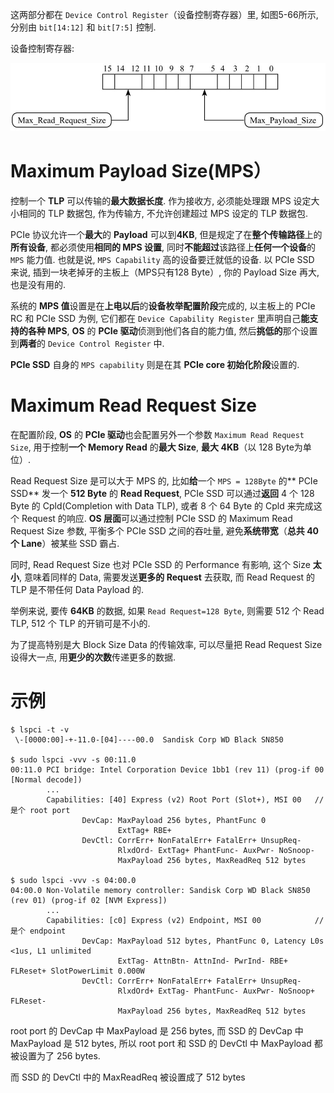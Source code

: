 
这两部分都在 `Device Control Register`（设备控制寄存器）里, 如图5-66所示, 分别由 `bit[14:12]` 和 `bit[7:5]` 控制. 

设备控制寄存器:

![2023-02-04-20-54-59.png](./images/2023-02-04-20-54-59.png)

# Maximum Payload Size(MPS）

控制一个 **TLP** 可以传输的**最大数据长度**. 作为接收方, 必须能处理跟 MPS 设定大小相同的 TLP 数据包, 作为传输方, 不允许创建超过 MPS 设定的 TLP 数据包. 

PCIe 协议允许一个**最大**的 **Payload** 可以到**4KB**, 但是规定了在**整个传输路径**上的**所有设备**, 都必须使用**相同的 MPS 设置**, 同时**不能超过**该路径上**任何一个设备**的 `MPS` 能力值. 也就是说, `MPS Capability` 高的设备要迁就低的设备. 以 PCIe SSD 来说, 插到一块老掉牙的主板上（MPS只有128 Byte）, 你的 Payload Size 再大, 也是没有用的. 

系统的 **MPS 值**设置是在**上电以后**的**设备枚举配置阶段**完成的, 以主板上的 PCIe RC 和 PCIe SSD 为例, 它们都在 `Device Capability Register` 里声明自己**能支持的各种 MPS**, **OS** 的 **PCIe 驱动**侦测到他们各自的能力值, 然后**挑低的**那个设置到**两者**的 `Device Control Register` 中. 

**PCIe SSD** 自身的 `MPS capability` 则是在其 **PCIe core 初始化阶段**设置的. 

# Maximum Read Request Size

在配置阶段, **OS** 的 **PCIe 驱动**也会配置另外一个参数 `Maximum Read Request Size`, 用于控制**一个 Memory Read** 的**最大 Size**, **最大 4KB**（以 128 Byte为单位）. 

Read Request Size 是可以大于 MPS 的, 比如**给**一个 `MPS = 128Byte` 的** PCIe SSD** 发一个 **512 Byte** 的 **Read Request**, PCIe SSD 可以通过**返回** 4 个 128 Byte 的 Cpld(Completion with Data TLP), 或者 8 个 64 Byte 的 Cpld 来完成这个 Request 的响应. **OS 层面**可以通过控制 PCIe SSD 的 Maximum Read Request Size 参数, 平衡多个 PCIe SSD 之间的吞吐量, 避免**系统带宽**（**总共 40 个 Lane**）被某些 SSD 霸占. 

同时, Read Request Size 也对 PCIe SSD 的 Performance 有影响, 这个 Size **太小**, 意味着同样的 Data, 需要发送**更多的 Request** 去获取, 而 Read Request 的 TLP 是不带任何 Data Payload 的. 

举例来说, 要传 **64KB** 的数据, 如果 `Read Request=128 Byte`, 则需要 512 个 Read TLP, 512 个 TLP 的开销可是不小的. 

为了提高特别是大 Block Size Data 的传输效率, 可以尽量把 Read Request Size 设得大一点, 用**更少的次数**传递更多的数据. 

# 示例

```
$ lspci -t -v
 \-[0000:00]-+-11.0-[04]----00.0  Sandisk Corp WD Black SN850

$ sudo lspci -vvv -s 00:11.0
00:11.0 PCI bridge: Intel Corporation Device 1bb1 (rev 11) (prog-if 00 [Normal decode])
        ...
        Capabilities: [40] Express (v2) Root Port (Slot+), MSI 00   // 是个 root port
                DevCap: MaxPayload 256 bytes, PhantFunc 0
                        ExtTag+ RBE+
                DevCtl: CorrErr+ NonFatalErr+ FatalErr+ UnsupReq-
                        RlxdOrd- ExtTag+ PhantFunc- AuxPwr- NoSnoop-
                        MaxPayload 256 bytes, MaxReadReq 512 bytes

$ sudo lspci -vvv -s 04:00.0
04:00.0 Non-Volatile memory controller: Sandisk Corp WD Black SN850 (rev 01) (prog-if 02 [NVM Express])
        ...
        Capabilities: [c0] Express (v2) Endpoint, MSI 00            // 是个 endpoint
                DevCap: MaxPayload 512 bytes, PhantFunc 0, Latency L0s <1us, L1 unlimited
                        ExtTag- AttnBtn- AttnInd- PwrInd- RBE+ FLReset+ SlotPowerLimit 0.000W
                DevCtl: CorrErr+ NonFatalErr+ FatalErr+ UnsupReq-
                        RlxdOrd+ ExtTag- PhantFunc- AuxPwr- NoSnoop+ FLReset-
                        MaxPayload 256 bytes, MaxReadReq 512 bytes
```

root port 的 DevCap 中 MaxPayload 是 256 bytes, 而 SSD 的 DevCap 中 MaxPayload 是 512 bytes, 所以 root port 和 SSD 的 DevCtl 中 MaxPayload 都被设置为了 256 bytes.

而 SSD 的 DevCtl 中的 MaxReadReq 被设置成了 512 bytes





